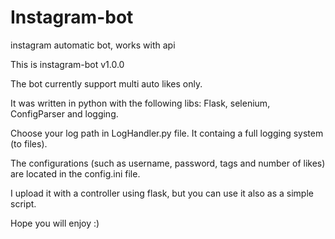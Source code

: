 # Instagram-bot
instagram automatic bot, works with api

This is instagram-bot v1.0.0

The bot currently support multi auto likes only.

It was written in python with the following libs:
Flask, selenium, ConfigParser and logging.

Choose your log path in LogHandler.py file.
It containg a full logging system (to files).

The configurations (such as username, password, tags and number of likes) are located in the config.ini file.

I upload it with a controller using flask, but you can use it also as a simple script.

Hope you will enjoy :)
